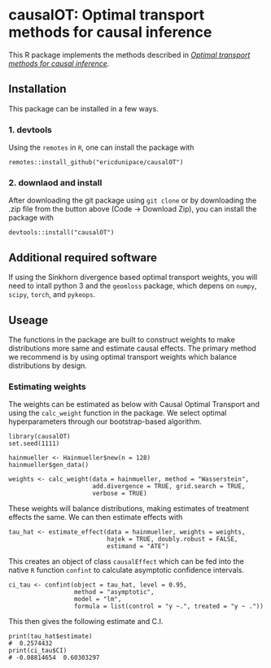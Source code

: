 # causalOT: Optimal transport methods for causal inference

This R package implements the methods described in [*Optimal transport methods for causal inference*](http://arxiv.org/abs/2109.01991).

## Installation
This package can be installed in a few ways.

### 1. devtools
Using the `remotes` in `R`, one can install the package with 
```
remotes::install_github("ericdunipace/causalOT")
```

### 2. downlaod and install
After downloading the git package using `git clone` or by downloading the .zip file from the button above (Code -> Download Zip), you can install the package with
```
devtools::install("causalOT")
```

## Additional required software
If using the Sinkhorn divergence based optimal transport weights, you will need to intall python 3 and the `geomloss` package, which depens on `numpy`, `scipy`, `torch`, and `pykeops`.

## Useage
The functions in the package are built to construct weights to make distributions more same and estimate causal effects. The primary method we recommend is by using optimal transport weights which balance distributions by design.

### Estimating weights
The weights can be estimated as below with Causal Optimal Transport and using the `calc_weight` function in the package. We select optimal hyperparameters through our bootstrap-based algorithm.
```
library(causalOT)
set.seed(1111)

hainmueller <- Hainmueller$new(n = 128)
hainmueller$gen_data()

weights <- calc_weight(data = hainmueller, method = "Wasserstein",
                       add.divergence = TRUE, grid.search = TRUE,
                       verbose = TRUE)

```
These weights will balance distributions, making estimates of treatment effects the same. We can then estimate effects with 
```
tau_hat <- estimate_effect(data = hainmueller, weights = weights,
                           hajek = TRUE, doubly.robust = FALSE,
                           estimand = "ATE")
```
This creates an object of class `causalEffect` which can be fed into the native `R` function `confint` to calculate asymptotic confidence intervals.
```
ci_tau <- confint(object = tau_hat, level = 0.95, 
                  method = "asymptotic",
                  model = "lm",
                  formula = list(control = "y ~.", treated = "y ~ ."))
```
This then gives the following estimate and C.I.
```
print(tau_hat$estimate)
#  0.2574432
print(ci_tau$CI)
# -0.08814654  0.60303297
```
